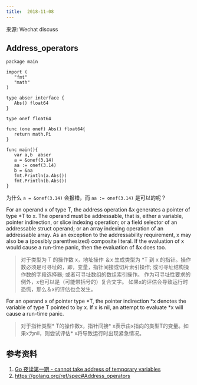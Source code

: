 ```yaml
---
title:  2018-11-08
---
```

来源: Wechat discuss

## Address_operators

```golang
package main

import (
   "fmt"
   "math"
)

type abser interface {
   Abs() float64
}

type onef float64

func (one onef) Abs() float64{
   return math.Pi
}

func main(){
   var a,b  abser
   a = &onef(3.14)
   aa := onef(3.14)
   b = &aa
   fmt.Println(a.Abs())
   fmt.Println(b.Abs())
}
```

为什么 `a = &onef(3.14)` 会报错，而 `aa := onef(3.14)` 是可以的呢？

For an operand x of type T, the address operation &x generates a pointer of type \*T to x. The operand must be addressable, that is, either a variable, pointer indirection, or slice indexing operation; or a field selector of an addressable struct operand; or an array indexing operation of an addressable array. As an exception to the addressability requirement, x may also be a (possibly parenthesized) composite literal. If the evaluation of x would cause a run-time panic, then the evaluation of &x does too.

>对于类型为 T 的操作数 x，地址操作 ＆x 生成类型为 \*T 到 x 的指针。操作数必须是可寻址的，即，变量，指针间接或切片索引操作;
或可寻址结构操作数的字段选择器;
或者可寻址数组的数组索引操作。
作为可寻址性要求的例外，x也可以是（可能带括号的）复合文字。
如果x的评估会导致运行时恐慌，那么＆x的评估也会发生。

For an operand x of pointer type \*T, the pointer indirection \*x denotes the variable of type T pointed to by x. If x is nil, an attempt to evaluate \*x will cause a run-time panic.

>对于指针类型* T的操作数x，指针间接* x表示由x指向的类型T的变量。如果x为nil，则尝试评估* x将导致运行时出现紧急情况。

## 参考资料

1. [Go 夜读第一期 - cannot take address of temporary variables](https://github.com/developer-learning/night-reading-go/tree/master/reading/20180321#cannot-take-address-of-temporary-variables)
2. https://golang.org/ref/spec#Address_operators